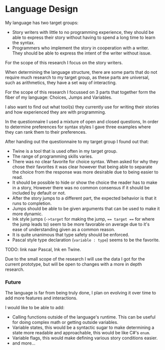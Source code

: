 # Language Design

My language has two target groups:
* Story writers with little to no programming experience, they should be able to express their story without having to spend a long time to learn the syntax.
* Programmers who implement the story in cooperation with a writer. They should be able to express the intent of the writer without issue.

For the scope of this research I focus on the story writers.

When determining the language structure, there are some parts that do not require much research to my target group, as these parts are universal, such as arithmetics, they have a set way of interacting.

For the scope of this research I focussed on 3 parts that together form the fiber of my language: Choices, Jumps and Variables.

I also want to find out what tool(s) they currently use for writing their stories and how experienced they are with programming.

In the questionnaire I used a mixture of open and closed questions, In order to determine preferences for syntax styles I gave three examples where they can rank them to their preferences.

After handing out the questionnaire to my target group I found out that:
* Twine is a tool that is used often in my target group.
* The range of programming skills varies.
* There was no clear favorite for choice syntax. When asked for why they chose their favorites it was clear however that being able to separate the choice from the response was more desirable due to being easier to read.
* It should be possible to hide or show the choice the reader has to make in a story, However there was no common consensus if it should be included by default or not.
* After the story jumps to a different part, the expected behavior is that it runs to completion.
* Jumps should be able to be given arguments that can be used to make it more dynamic.
* Ink style jumps (`->target` for making the jump, `== target ==` for where the jump leads to) seem to be more favorable on average due to it's ease of understanding given as a common reason.
* It is quite unanimous that type safety should be enforced.
* Pascal style type declaration (`variable : type`) seems to be the favorite.

TODO: link naar Pascal, Ink en Twine.

Due to the small scope of the research I will use the data I got for the current prototype, but will be open to changes with a more in depth research.

### Future

The language is far from being truly done, I plan on evolving it over time to add more features and interactions.

I would like to be able to add:
* Calling functions outside of the language's runtime. This can be useful for doing complex math or getting outside variables.
* Variable states, this would be a syntactic sugar to make determining a state more readable and approachable, this would be like C#'s `enum`.
* Variable flags, this would make defining various story conditions easier.
* and more...